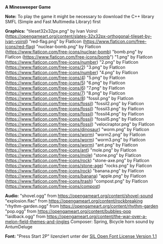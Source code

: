 <b>A Minesweeper Game</b>

<b>Note:</b> To play the game it might be necessary to download the C++ library SMFL (Simple and Fast Multimedia Library) first


<b>Graphics:</b>
"tileset32x32px.png" by Ivan Voirol (https://opengameart.org/content/slates-32x32px-orthogonal-tileset-by-ivan-voirol)
"red-flag.png" by FlatIcon (https://www.flaticon.com/free-icons/red-flag)
"nuclear-bomb.png" by FlatIcon (https://www.flaticon.com/free-icons/nuclear-bomb)
"bomb.png" by FlatIcon (https://www.flaticon.com/free-icons/bomb")
"1.png" by FlatIcon (https://www.flaticon.com/free-icons/number)
"2.png" by FlatIcon (https://www.flaticon.com/free-icons/2)
"3.png" by FlatIcon (https://www.flaticon.com/free-icons/number)
"4.png" by FlatIcon (https://www.flaticon.com/free-icons/4)
"5.png" by FlatIcon (https://www.flaticon.com/free-icons/5)
"6.png" by FlatIcon (https://www.flaticon.com/free-icons/6)
"7.png" by FlatIcon (https://www.flaticon.com/free-icons/7)
"8.png" by FlatIcon (https://www.flaticon.com/free-icons/8)
"fossil.png" by FlatIcon (https://www.flaticon.com/free-icons/fossil)
"fossil2.png" by FlatIcon (https://www.flaticon.com/free-icons/fossil)
"fossil3.png" by FlatIcon (https://www.flaticon.com/free-icons/fossil)
"fossil4.png" by FlatIcon (https://www.flaticon.com/free-icons/fossil)
"fossil5.png" by FlatIcon (https://www.flaticon.com/free-icons/fossil)
"velociraptor.png" by FlatIcon (https://www.flaticon.com/free-icons/dinosaur)
"worm.png" by FlatIcon (https://www.flaticon.com/free-icons/worm)
"worm2.png" by FlatIcon (https://www.flaticon.com/free-icons/worm)
"worm3.png" by FlatIcon (https://www.flaticon.com/free-icons/worm)
"ant.png" by FlatIcon (https://www.flaticon.com/free-icons/ant)
"mole.png" by FlatIcon (https://www.flaticon.com/free-icons/mole)
"stone.png" by FlatIcon (https://www.flaticon.com/free-icons/rock)
"stone-axe.png" by FlatIcon (https://www.flaticon.com/free-icons/stone-age)
"rocks.png" by FlatIcon (https://www.flaticon.com/free-icons/rock)
"banana.png" by FlatIcon (https://www.flaticon.com/free-icons/banana)
"apple.png" by FlatIcon (https://www.flaticon.com/free-icons/trash)
"compost.png" by FlatIcon (https://www.flaticon.com/free-icons/compost)

<b>Audio:</b>
"shovel.ogg" from https://opengameart.org/content/shovel-sound
"explosion.flac" from https://opengameart.org/content/rockbreaking
"rhythm-garden.ogg" from https://opengameart.org/content/rhythm-garden
"pop.ogg" from https://opengameart.org/content/bubbles-pop
"laidback.ogg" from https://opengameart.org/content/the-war-over-a-melon-field-themes-and-jingles Composer: Spring, Bicycle horn sound by AntumDeluge

<b>Font:</b>
"Press Start 2P" lizenziert unter der [SIL Open Font License Version 1.1](https://openfontlicense.org)
